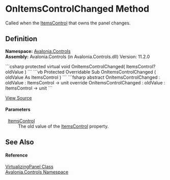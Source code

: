 # OnItemsControlChanged Method


Called when the <a href="P_Avalonia_Controls_VirtualizingPanel_ItemsControl">ItemsControl</a> that owns the panel changes.



## Definition
**Namespace:** <a href="N_Avalonia_Controls">Avalonia.Controls</a>  
**Assembly:** Avalonia.Controls (in Avalonia.Controls.dll) Version: 11.2.0

<Tabs groupId="api-code-preview">
<TabItem value="csharp" label="C#">
```csharp
protected virtual void OnItemsControlChanged(
	ItemsControl? oldValue
)
```
</TabItem>
<TabItem value="vb" label="VB">
```vb
Protected Overridable Sub OnItemsControlChanged ( 
	oldValue As ItemsControl
)
```
</TabItem>
<TabItem value="fsharp" label="F#">
```fsharp
abstract OnItemsControlChanged : 
        oldValue : ItemsControl -> unit 
override OnItemsControlChanged : 
        oldValue : ItemsControl -> unit 
```
</TabItem>
</Tabs>



<a href="https://github.com/AvaloniaUI/Avalonia/tree/master/src/Avalonia.Controls/VirtualizingPanel.cs#L117" title="View the source code">View Source</a>



#### Parameters
<dl><dt>  <a href="T_Avalonia_Controls_ItemsControl">ItemsControl</a></dt><dd>The old value of the <a href="P_Avalonia_Controls_VirtualizingPanel_ItemsControl">ItemsControl</a> property.</dd></dl>

## See Also


#### Reference
<a href="T_Avalonia_Controls_VirtualizingPanel">VirtualizingPanel Class</a>  
<a href="N_Avalonia_Controls">Avalonia.Controls Namespace</a>  
